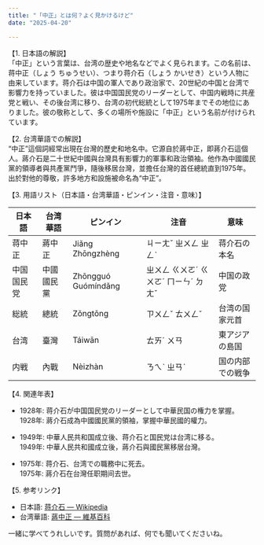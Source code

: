```yaml
---
title: "「中正」とは何？よく見かけるけど"
date: "2025-04-20"

---
```


【1. 日本語の解説】  
「中正」という言葉は、台湾の歴史や地名などでよく見られます。この名前は、蒋中正（しょう ちゅうせい）、つまり蒋介石（しょう かいせき）という人物に由来しています。蒋介石は中国の軍人であり政治家で、20世紀の中国と台湾で影響力を持っていました。彼は中国国民党のリーダーとして、中国内戦時に共産党と戦い、その後台湾に移り、台湾の初代総統として1975年までその地位にありました。彼の敬称として、多くの場所や施設に「中正」という名前が付けられています。

【2. 台湾華語での解説】  
“中正”這個詞經常出現在台灣的歷史和地名中。它源自於蔣中正，即蔣介石這個人。蔣介石是二十世紀中國與台灣具有影響力的軍事和政治領袖。他作為中國國民黨的領導者與共產黨鬥爭，隨後移居台灣，並擔任台灣的首任總統直到1975年。出於對他的尊敬，許多地方和設施被命名為“中正”。

【3. 用語リスト（日本語・台湾華語・ピンイン・注音・意味）】  

| 日本語     | 台湾華語 | ピンイン    | 注音       | 意味                     |
|------------|----------|-------------|------------|--------------------------|
| 蒋中正     | 蔣中正   | Jiǎng Zhōngzhèng | ㄐㄧㄤˇ ㄓㄨㄥ ㄓㄥˋ | 蒋介石の本名            |
| 中国国民党 | 中國國民黨 | Zhōngguó Guómíndǎng | ㄓㄨㄥ ㄍㄨㄛˊ ㄍㄨㄛˊ ㄇㄧㄣˊ ㄉㄤˇ | 中国の政党               |
| 総統       | 總統     | Zǒngtǒng    | ㄗㄨㄥˇ ㄊㄨㄥˇ        | 台湾の国家元首            |
| 台湾       | 臺灣     | Táiwān      | ㄊㄞˊ ㄨㄢ       | 東アジアの島国          |
| 内戦       | 內戰     | Nèizhàn     | ㄋㄟˋ ㄓㄢˋ       | 国の内部での戦争          |

【4. 関連年表】  

- 1928年: 蒋介石が中国国民党のリーダーとして中華民国の権力を掌握。  
  1928年: 蔣介石成為中國國民黨的領袖，掌握中華民國的權力。

- 1949年: 中華人民共和国成立後、蒋介石と国民党は台湾に移る。  
  1949年: 中華人民共和國成立後，蔣介石與國民黨移居台灣。

- 1975年: 蒋介石、台湾での職務中に死去。  
  1975年: 蔣介石在台灣任职期间去世。

【5. 参考リンク】  

- 日本語: [蒋介石 — Wikipedia](https://ja.wikipedia.org/wiki/%E8%92%8B%E4%BB%8B%E7%9F%B3)  
- 台湾華語: [蔣中正 — 維基百科](https://zh.wikipedia.org/zh-tw/%E8%94%A3%E4%B8%AD%E6%AD%A3)

一緒に学べてうれしいです。質問があれば、何でも聞いてくださいね。
